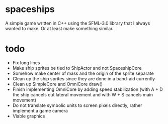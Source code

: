 # spaceships
A simple game written in C++ using the SFML-3.0 library that I always wanted to make. Or at least make something similar.
# todo
- Fix long lines
- Make ship sprites be tied to ShipActor and not SpaceshipCore
- Somehow make center of mass and the origin of the sprite separate
- Clean up the ship sprites since they are done in a band-aid currently
- Clean up SimpleCore and OmniCore draw()
- Finish implementing OmniCore by adding speed stabilization (with A + D the ship cancels out lateral movement and with W + S cancels main movement)
- Do not translate symbolic units to screen pixels directly, rather implement a game camera
- Viable graphics
